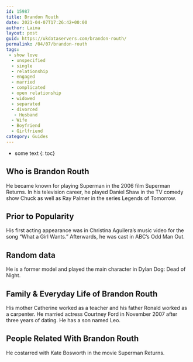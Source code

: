 ```yaml
---
id: 15987
title: Brandon Routh
date: 2021-04-07T17:26:42+00:00
author: Laima
layout: post
guid: https://ukdataservers.com/brandon-routh/
permalink: /04/07/brandon-routh
tags:
 - show love
  - unspecified
  - single
  - relationship
  - engaged
  - married
  - complicated
  - open relationship
  - widowed
  - separated
  - divorced
   - Husband
  - Wife
  - Boyfriend
  - Girlfriend
category: Guides
---
```


* some text
{: toc}


## Who is Brandon Routh
                  
                  
                  
He became known for playing Superman in the 2006 film Superman Returns. In his television career, he played Daniel Shaw in the TV comedy show Chuck as well as Ray Palmer in the series Legends of Tomorrow.
                  
              
            
              
            
                
                
                
## Prior to Popularity
                  
                  
                  
His first acting appearance was in Christina Aguilera&#8217;s music video for the song &#8220;What a Girl Wants.&#8221; Afterwards, he was cast in ABC&#8217;s Odd Man Out.
                  
              
            
              
            
                
                
                
## Random data
                  
                  
                  
He is a former model and played the main character in Dylan Dog: Dead of Night.
                  
              
            
              
            
                
                
                
## Family & Everyday Life of Brandon Routh
                  
                  
                  
His mother Catherine worked as a teacher and his father Ronald worked as a carpenter. He married actress Courtney Ford in November 2007 after three years of dating. He has a son named Leo.
                  
              
            
              
            
                
                
                
## People Related With Brandon Routh
                  
                  
                  
He costarred with Kate Bosworth in the movie Superman Returns.
                  
              
            
              
            
                
              
            
              
              
            
            
              
            
          
          
          